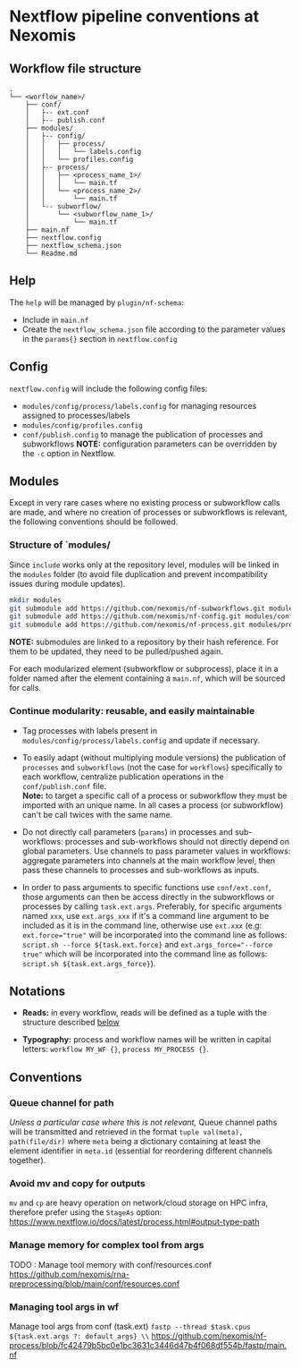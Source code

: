 # Nextflow pipeline conventions at Nexomis

## Workflow file structure
```
.
└── <worflow_name>/
    ├── conf/
    │   ├-- ext.conf
    │   ├-- publish.conf
    ├── modules/
    │   ├-- config/
    │   │   ├── process/
    │   │   │   └── labels.config
    │   │   └── profiles.config
    │   ├-- process/
    │   │   ├── <process_name_1>/
    │   │   │   └── main.tf
    │   │   └── <process_name_2>/
    │   │       └── main.tf
    │   └-- subworflow/
    │       └── <subworflow_name_1>/
    │           └── main.tf
    ├── main.nf
    ├── nextflow.config
    ├── nextflow_schema.json
    └── Readme.md
```

## Help
The `help` will be managed by `plugin/nf-schema`:
  - Include in `main.nf`
  - Create the `nextflow_schema.json` file according to the parameter values in the `params{}` section in `nextflow.config`

## Config
`nextflow.config` will include the following config files:
  - `modules/config/process/labels.config` for managing resources assigned to processes/labels
  - `modules/config/profiles.config`
  - `conf/publish.config` to manage the publication of processes and subworkflows
**NOTE:** configuration parameters can be overridden by the `-c` option in Nextflow.

## Modules

Except in very rare cases where no existing process or subworkflow calls are made, and where no creation of processes or subworkflows is relevant, the following conventions should be followed.

### Structure of `modules/
Since `include` works only at the repository level, modules will be linked in the `modules` folder (to avoid file duplication and prevent incompatibility issues during module updates).

```sh
mkdir modules
git submodule add https://github.com/nexomis/nf-subworkflows.git modules/subworkflows
git submodule add https://github.com/nexomis/nf-config.git modules/config
git submodule add https://github.com/nexomis/nf-process.git modules/process
```
**NOTE:** submodules are linked to a repository by their hash reference. For them to be updated, they need to be pulled/pushed again.

For each modularized element (subworkflow or subprocess), place it in a folder named after the element containing a `main.nf`, which will be sourced for calls.

### Continue modularity: reusable, and easily maintainable

  - Tag processes with labels present in `modules/config/process/labels.config` and update if necessary.

  - To easily adapt (without multiplying module versions) the publication of `processes` and `subworkflows` (not the case for `workflows`) specifically to each workflow, centralize publication operations in the `conf/publish.conf` file.  
**Note:** to target a specific call of a process or subworkflow they must be imported with an unique name. In all cases a process (or subworkflow) can't be call twices with the same name.

  - Do not directly call parameters (`params`) in processes and sub-workflows: processes and sub-workflows should not directly depend on global parameters. Use channels to pass parameter values in workflows: aggregate parameters into channels at the main workflow level, then pass these channels to processes and sub-workflows as inputs.

  - In order to pass arguments to specific functions use `conf/ext.conf`, those arguments can then be access directly in the subworkflows or processes by calling `task.ext.args`. Preferably, for specific arguments named `xxx`, use `ext.args_xxx` if it's a command line argument to be included as it is in the command line, otherwise use `ext.xxx` (e.g: `ext.force="true"` will be incorporated into the command line as follows: `script.sh --force ${task.ext.force}` and `ext.args_force="--force true"` which will be incorporated into the command line as follows: `script.sh ${task.ext.args_force}`).

## Notations

  - **Reads:** in every workflow, reads will be defined as a tuple with the structure described [below](#Queue_channel_for_path)

  - **Typography:** process and workflow names will be written in capital letters: `workflow MY_WF {}`, `process MY_PROCESS {}`.

## Conventions

### Queue channel for path
*Unless a particular case where this is not relevant,* Queue channel paths will be transmitted and retrieved in the format `tuple val(meta), path(file/dir)` where `meta` being a dictionary containing at least the element identifier in `meta.id` (essential for reordering different channels together).

### Avoid mv and copy for outputs

`mv` and `cp` are heavy operation on network/cloud storage on HPC infra, therefore prefer using the `StageAs` option: https://www.nextflow.io/docs/latest/process.html#output-type-path

### Manage memory for complex tool from args

TODO : Manage tool memory with conf/resources.conf https://github.com/nexomis/rna-preprocessing/blob/main/conf/resources.conf

### Managing tool args in wf

Manage tool args from conf (task.ext) `fastp --thread $task.cpus ${task.ext.args ?: default_args} \\` https://github.com/nexomis/nf-process/blob/fc42479b5bc0e1bc3631c3446d47b4f068df554b/fastp/main.nf


